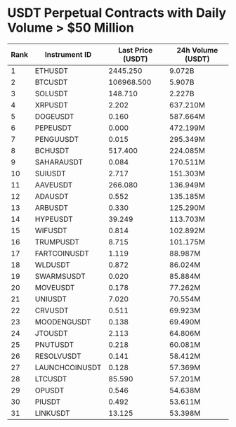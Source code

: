 # USDT Perpetual Contracts with Daily Volume > $50 Million

| Rank | Instrument ID | Last Price (USDT) | 24h Volume (USDT) |
|------|---------------|-------------------|-------------------|
| 1 | ETHUSDT | 2445.250 | 9.072B |
| 2 | BTCUSDT | 106968.500 | 5.907B |
| 3 | SOLUSDT | 148.710 | 2.227B |
| 4 | XRPUSDT | 2.202 | 637.210M |
| 5 | DOGEUSDT | 0.160 | 587.664M |
| 6 | PEPEUSDT | 0.000 | 472.199M |
| 7 | PENGUUSDT | 0.015 | 295.349M |
| 8 | BCHUSDT | 517.400 | 224.085M |
| 9 | SAHARAUSDT | 0.084 | 170.511M |
| 10 | SUIUSDT | 2.717 | 151.303M |
| 11 | AAVEUSDT | 266.080 | 136.949M |
| 12 | ADAUSDT | 0.552 | 135.185M |
| 13 | ARBUSDT | 0.330 | 125.290M |
| 14 | HYPEUSDT | 39.249 | 113.703M |
| 15 | WIFUSDT | 0.814 | 102.892M |
| 16 | TRUMPUSDT | 8.715 | 101.175M |
| 17 | FARTCOINUSDT | 1.119 | 88.987M |
| 18 | WLDUSDT | 0.872 | 86.024M |
| 19 | SWARMSUSDT | 0.020 | 85.884M |
| 20 | MOVEUSDT | 0.178 | 77.262M |
| 21 | UNIUSDT | 7.020 | 70.554M |
| 22 | CRVUSDT | 0.511 | 69.923M |
| 23 | MOODENGUSDT | 0.138 | 69.490M |
| 24 | JTOUSDT | 2.113 | 64.806M |
| 25 | PNUTUSDT | 0.218 | 60.081M |
| 26 | RESOLVUSDT | 0.141 | 58.412M |
| 27 | LAUNCHCOINUSDT | 0.128 | 57.369M |
| 28 | LTCUSDT | 85.590 | 57.201M |
| 29 | OPUSDT | 0.546 | 54.638M |
| 30 | PIUSDT | 0.492 | 53.611M |
| 31 | LINKUSDT | 13.125 | 53.398M |
